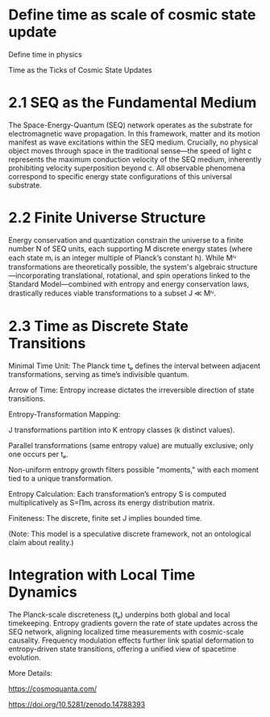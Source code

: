 # Define time as scale of cosmic state update

Define time in physics

Time as the Ticks of Cosmic State Updates

# 2.1 SEQ as the Fundamental Medium

The Space-Energy-Quantum (SEQ) network operates as the substrate for electromagnetic wave propagation. In this framework, matter and its motion manifest as wave excitations within the SEQ medium. Crucially, no physical object moves through space in the traditional sense—the speed of light c represents the maximum conduction velocity of the SEQ medium, inherently prohibiting velocity superposition beyond c. All observable phenomena correspond to specific energy state configurations of this universal substrate.

# 2.2 Finite Universe Structure

Energy conservation and quantization constrain the universe to a finite number N of SEQ units, each supporting M discrete energy states (where each state mᵢ is an integer multiple of Planck’s constant h). While Mᴺ transformations are theoretically possible, the system's algebraic structure—incorporating translational, rotational, and spin operations linked to the Standard Model—combined with entropy and energy conservation laws, drastically reduces viable transformations to a subset J ≪ Mᴺ.

# 2.3 Time as Discrete State Transitions

Minimal Time Unit: The Planck time tₚ defines the interval between adjacent transformations, serving as time’s indivisible quantum.

Arrow of Time: Entropy increase dictates the irreversible direction of state transitions.

Entropy-Transformation Mapping:

J transformations partition into K entropy classes (k distinct values).

Parallel transformations (same entropy value) are mutually exclusive; only one occurs per tₚ.

Non-uniform entropy growth filters possible "moments," with each moment tied to a unique transformation.

Entropy Calculation: Each transformation’s entropy S is computed multiplicatively as S=∏mᵢ across its energy distribution matrix.

Finiteness: The discrete, finite set J implies bounded time.

(Note: This model is a speculative discrete framework, not an ontological claim about reality.)

# Integration with Local Time Dynamics

The Planck-scale discreteness (tₚ) underpins both global and local timekeeping. Entropy gradients govern the rate of state updates across the SEQ network, aligning localized time measurements with cosmic-scale causality. Frequency modulation effects further link spatial deformation to entropy-driven state transitions, offering a unified view of spacetime evolution.

More Details:

https://cosmoquanta.com/

https://doi.org/10.5281/zenodo.14788393
